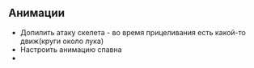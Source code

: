 ## Анимации
- Допилить атаку скелета - во время прицеливания есть какой-то движ(круги около лука)
- Настроить анимацию спавна
- 
